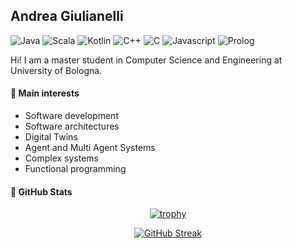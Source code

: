 ## Andrea Giulianelli

![Java](https://img.shields.io/badge/Java-Fluent-red)
![Scala](https://img.shields.io/badge/Scala-Intermediate-blue)
![Kotlin](https://img.shields.io/badge/Kotlin-Intermediate-blue)
![C++](https://img.shields.io/badge/C++-Good-Green)
![C](https://img.shields.io/badge/C-Good-Green)
![Javascript](https://img.shields.io/badge/JavaScript-Good-Green)
![Prolog](https://img.shields.io/badge/Prolog-Beginner-green)

Hi! I am a master student in Computer Science and Engineering at University of Bologna.

#### 🌱 Main interests
- Software development
- Software architectures
- Digital Twins
- Agent and Multi Agent Systems
- Complex systems
- Functional programming

#### :rocket: GitHub Stats
<div align="center">
  
 [![trophy](https://github-profile-trophy.vercel.app/?username=AndreaGiulianelli&theme=radical&row=1)](https://github.com/ryo-ma/github-profile-trophy)

 [![GitHub Streak](https://streak-stats.demolab.com?user=AndreaGiulianelli&theme=radical)](https://git.io/streak-stats)

<div>

<!--
**AndreaGiulianelli/AndreaGiulianelli** is a ✨ _special_ ✨ repository because its `README.md` (this file) appears on your GitHub profile.

Here are some ideas to get you started:

- 🔭 I’m currently working on ...
- 🌱 I’m currently learning ...
- 👯 I’m looking to collaborate on ...
- 🤔 I’m looking for help with ...
- 💬 Ask me about ...
- 📫 How to reach me: ...
- 😄 Pronouns: ...
- ⚡ Fun fact: ...
-->
